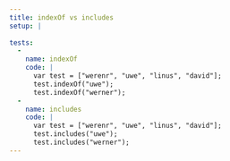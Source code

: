 ```yaml
---
title: indexOf vs includes
setup: |
  
tests:
  -
    name: indexOf
    code: |
      var test = ["werenr", "uwe", "linus", "david"];
      test.indexOf("uwe");
      test.indexOf("werner");
  -
    name: includes
    code: |
      var test = ["werenr", "uwe", "linus", "david"];
      test.includes("uwe");
      test.includes("werner");
---
```


